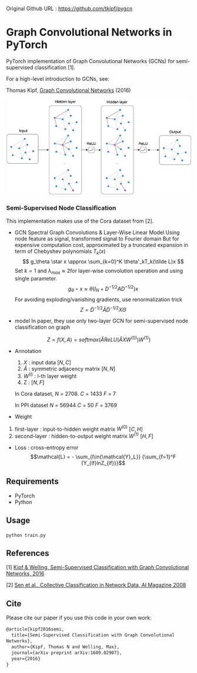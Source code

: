 Original Github URL : https://github.com/tkipf/pygcn

Graph Convolutional Networks in PyTorch
====

PyTorch implementation of Graph Convolutional Networks (GCNs) for semi-supervised classification [1].

For a high-level introduction to GCNs, see:

Thomas Kipf, [Graph Convolutional Networks](http://tkipf.github.io/graph-convolutional-networks/) (2016)

![Graph Convolutional Networks](img/figure.png)

### Semi-Supervised Node Classification

This implementation makes use of the Cora dataset from [2].

- GCN
  Spectral Graph Convolutions & Layer-Wise Linear Model
  Using node feature as signal, transformed signal to Fourier domain
  But for expensive computation cost, approximated by a truncated expansion in term of Chebyshev polynomials $T_k(x)$
  $$ g_\theta \star x \approx \sum_{k=0}^K \theta'_kT_k(\tilde L)x $$
  Set $k = 1$ and $\lambda_{max} \approx 2$for layer-wise convolution operation and using single parameter.
  $$ g_\theta \star x \approx \theta (I_N + D^{-1/2}AD^{-1/2})x $$
  For avoiding exploding/vanishing gradients, use renormalization trick
  $$ Z = \tilde{D}^{-1/2}\tilde{A}\tilde{D}^{-1/2}X\Theta$$

- model
In paper, they use only two-layer GCN for semi-supervised node classification on graph

$$ Z = f(X, A) = softmax(\hat A ReLU(\hat AXW^{(0)})W^{(1)}) $$

- Annotation
  1) $X$ : input data $[N, C]$
  2) $\hat{A}$ : symmetric adjacency matrix $[N, N]$
  3) $W^{(l)}$ : l-th layer weight  
  4) Z : $[N, F]$

  In Cora dataset, 
  $N$ = 2708. $C$ = 1433
  $F$ = 7

  In PPI dataset
  $N$ = 56944 $C$ = 50
  $F$ = 3769

  

- Weight
1) first-layer : input-to-hidden weight matrix
  $W^{(0)}$  $[C, H]$
2) second-layer : hidden-to-output weight matrix
  $W^{(1)}$ $[H, F]$
- Loss : cross-entropy error  
$$\mathcal{L} = - \sum_{l\in{\mathcal{Y}_L}} {\sum_{f=1}^F {Y_{lf}lnZ_{lf}}}$$

## Requirements

  * PyTorch
  * Python

## Usage

```python train.py```

## References

[1] [Kipf & Welling, Semi-Supervised Classification with Graph Convolutional Networks, 2016](https://arxiv.org/abs/1609.02907)

[2] [Sen et al., Collective Classification in Network Data, AI Magazine 2008](http://linqs.cs.umd.edu/projects/projects/lbc/)

## Cite

Please cite our paper if you use this code in your own work:

```
@article{kipf2016semi,
  title={Semi-Supervised Classification with Graph Convolutional Networks},
  author={Kipf, Thomas N and Welling, Max},
  journal={arXiv preprint arXiv:1609.02907},
  year={2016}
}
```
